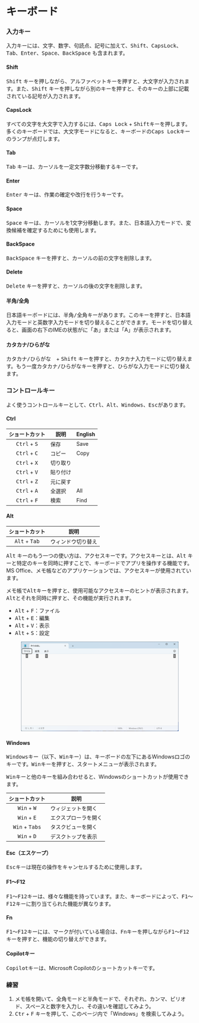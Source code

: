 # キーボード

### 入力キー

入力キーには、文字、数字、句読点、記号に加えて、<kbd>Shift</kbd>、<kbd>CapsLock</kbd>、<kbd>Tab</kbd>、<kbd>Enter</kbd>、<kbd>Space</kbd>、<kbd>BackSpace</kbd> も含まれます。

#### Shift

<kbd>Shift</kbd> キーを押しながら、アルファベットキーを押すと、大文字が入力されます。また、<kbd>Shift</kbd> キーを押しながら別のキーを押すと、そのキーの上部に記載されている記号が入力されます。

#### CapsLock

すべての文字を大文字で入力するには、<kbd>Caps Lock</kbd> + <kbd>Shift</kbd>キーを押します。多くのキーボードでは、大文字モードになると、キーボードの<kbd>Caps Lock</kbd>キーのランプが点灯します。

#### Tab

<kbd>Tab</kbd> キーは、カーソルを一定文字数分移動するキーです。

#### Enter

<kbd>Enter</kbd> キーは、作業の確定や改行を行うキーです。

#### Space

<kbd>Space</kbd> キーは、カーソルを1文字分移動します。また、日本語入力モードで、変換候補を確定するためにも使用します。

#### BackSpace

<kbd>BackSpace</kbd> キーを押すと、カーソルの前の文字を削除します。

#### Delete

<kbd>Delete</kbd> キーを押すと、カーソルの後の文字を削除します。

#### 半角/全角

日本語キーボードには、<kbd>半角/全角</kbd>キーがあります。このキーを押すと、日本語入力モードと英数字入力モードを切り替えることができます。モードを切り替えると、画面の右下のIMEの状態がに「あ」または「A」が表示されます。

#### カタカナ/ひらがな

<kbd>カタカナ/ひらがな</kbd>　+ <kbd>Shift</kbd> キーを押すと、カタカナ入力モードに切り替えます。もう一度<kbd>カタカナ/ひらがな</kbd>キーを押すと、ひらがな入力モードに切り替えます。

### コントロールキー

よく使うコントロールキーとして、<kbd>Ctrl</kbd>、<kbd>Alt</kbd>、<kbd>Windows</kbd>、<kbd>Esc</kbd>があります。

#### Ctrl

|             ショートカット            | 説明   | English |
| :----------------------------: | ---- | ------- |
| <kbd>Ctrl</kbd> + <kbd>S</kbd> | 保存   | Save    |
| <kbd>Ctrl</kbd> + <kbd>C</kbd> | コピー  | Copy    |
| <kbd>Ctrl</kbd> + <kbd>X</kbd> | 切り取り |         |
| <kbd>Ctrl</kbd> + <kbd>V</kbd> | 貼り付け |         |
| <kbd>Ctrl</kbd> + <kbd>Z</kbd> | 元に戻す |         |
| <kbd>Ctrl</kbd> + <kbd>A</kbd> | 全選択  | All     |
| <kbd>Ctrl</kbd> + <kbd>F</kbd> | 検索   | Find    |

#### Alt

|             ショートカット             | 説明        |
| :-----------------------------: | --------- |
| <kbd>Alt</kbd> + <kbd>Tab</kbd> | ウィンドウ切り替え |

<kbd>Alt</kbd> キーのもう一つの使い方は、アクセスキーです。アクセスキーとは、<kbd>Alt</kbd> キーと特定のキーを同時に押すことで、キーボードでアプリを操作する機能です。MS Office、メモ帳などのアプリケーションでは、アクセスキーが使用されています。

メモ帳で<kbd>Alt</kbd>キーを押すと、使用可能なアクセスキーのヒントが表示されます。<kbd>Alt</kbd>とそれを同時に押すと、その機能が実行されます。

* <kbd>Alt</kbd> + <kbd>F</kbd>：ファイル
* <kbd>Alt</kbd> + <kbd>E</kbd>：編集
* <kbd>Alt</kbd> + <kbd>V</kbd>：表示
* <kbd>Alt</kbd> + <kbd>S</kbd>：設定

<figure><img src="../.gitbook/assets/keyboard-alt-notepad.png" alt="" width="563"><figcaption></figcaption></figure>

#### Windows

<kbd>Windows</kbd>キー（以下、<kbd>Win</kbd>キー）は、キーボードの左下にあるWindowsロゴのキーです。<kbd>Win</kbd>キーを押すと、スタートメニューが表示されます。

<kbd>Win</kbd>キーと他のキーを組み合わせると、Windowsのショートカットが使用できます。

|              ショートカット             | 説明         |
| :------------------------------: | ---------- |
|   <kbd>Win</kbd> + <kbd>W</kbd>  | ウィジェットを開く  |
|   <kbd>Win</kbd> + <kbd>E</kbd>  | エクスプローラを開く |
| <kbd>Win</kbd> + <kbd>Tabs</kbd> | タスクビューを開く  |
|   <kbd>Win</kbd> + <kbd>D</kbd>  | デスクトップを表示  |

#### Esc（エスケープ）

<kbd>Esc</kbd>キーは現在の操作をキャンセルするために使用します。

#### F1～F12

<kbd>F1</kbd>～<kbd>F12</kbd>キーは、様々な機能を持っています。また、キーボードによって、<kbd>F1</kbd>～<kbd>F12</kbd>キーに割り当てられた機能が異なります。

#### Fn

<kbd>F1</kbd>～<kbd>F12</kbd>キーには、マークが付いている場合は、<kbd>Fn</kbd>キーを押しながら<kbd>F1</kbd>～<kbd>F12</kbd>キーを押すと、機能の切り替えができます。

#### Copilotキー

<kbd>Copilot</kbd>キーは、Microsoft Copilotのショートカットキーです。

### 練習

1. メモ帳を開いて、全角モードと半角モードで、それぞれ、カンマ、ピリオド、スペースと数字を入力し、その違いを確認してみよう。
2. <kbd>Ctr</kbd> + <kbd>F</kbd> キーを押して、このページ内で「Windows」を検索してみよう。
